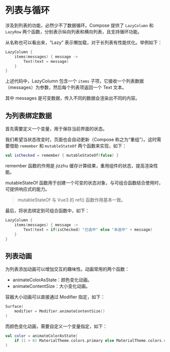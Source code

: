 # 列表与循环

涉及到列表的功能，必然少不了数据循环。Compose 提供了 `LazyColumn` 和 `LazyRow` 两个函数，分别表示纵向列表和横向列表，且支持循环功能。

从名称也可以看出来，“Lazy” 表示懒加载，对于长列表有性能优化。举例如下：

```kotlin
LazyColumn {
    items(messages) { message ->
        Text(text = message)
    }
}
```

上述代码中，LazyColumn 包含一个 `items` 子项，它接收一个列表数据（messages）为参数，然后每个列表项返回一个 Text 文本。

其中 messages 是可变数据，传入不同的数据会渲染出不同的内容。

## 为列表绑定数据

首先需要定义一个变量，用于保存当前界面的状态。

我们希望当状态改变时，页面也会自动更新（Compose 称之为“重组”）。这时需要借助 `remember` 和 `mutableStateOf` 两个函数来实现，如下：

```kotlin
val isChecked = remember { mutableStateOf(false) }
```

remember 函数的作用是 jizzhu 缓存计算结果，重用组件的状态，提高渲染性能。

mutableStateOf 函数用于创建一个可变的状态对象，与可组合函数结合使用时，可提供响应式的能力。

> mutableStateOf 与 Vue3 的 ref() 函数作用基本一致。

最后，将状态绑定到可组合函数中，如下：

```kotlin
LazyColumn {
    items(messages) { message ->
        Text(text = if(isChecked) "已选中" else "未选中" + message)
    }
}
```

## 列表动画

为列表添加动画可以增加交互的趣味性。动画常用的两个函数：

- animateColorAsState：颜色变化动画。
- animateContentSize：大小变化动画。

容器大小动画可以直接通过 Modifier 指定，如下：

```kotlin
Surface(
    modifier = Modifier.animateContentSize()
)
```

而颜色变化动画，需要自定义一个变量指定，如下：

```kotlin
val color = animateColorAsState(
    if (1 > 0) MaterialTheme.colors.primary else MaterialTheme.colors.surface
)
```

